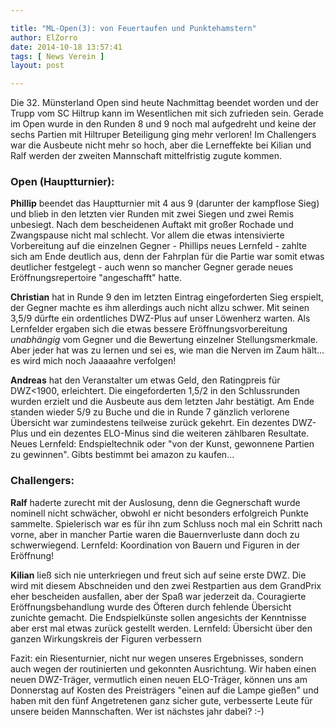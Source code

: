 ```yaml
---

title: "ML-Open(3): von Feuertaufen und Punktehamstern"
author: ElZorro
date: 2014-10-18 13:57:41
tags: [ News Verein ]
layout: post

---
```


Die 32. Münsterland Open sind heute Nachmittag beendet worden und der Trupp vom SC Hiltrup kann im Wesentlichen mit sich zufrieden sein. Gerade im Open wurde in den Runden 8 und 9 noch mal aufgedreht und keine der sechs Partien mit Hiltruper Beteiligung ging mehr verloren! Im Challengers war die Ausbeute nicht mehr so hoch, aber die Lerneffekte bei Kilian und Ralf werden der zweiten Mannschaft mittelfristig zugute kommen.

<!-- continue -->
### Open (Hauptturnier):

**Phillip** beendet das Hauptturnier mit 4 aus 9 (darunter der kampflose Sieg) und blieb in den letzten vier Runden mit zwei Siegen und zwei Remis unbesiegt. Nach dem bescheidenen Auftakt mit großer Rochade und Zwangspause nicht mal schlecht. Vor allem die etwas intensivierte Vorbereitung auf die einzelnen Gegner - Phillips neues Lernfeld - zahlte sich am Ende deutlich aus, denn der Fahrplan für die Partie war somit etwas deutlicher festgelegt - auch wenn so mancher Gegner gerade neues Eröffnungsrepertoire "angeschafft" hatte.

**Christian** hat in Runde 9 den im letzten Eintrag eingeforderten Sieg erspielt, der Gegner machte es ihm allerdings auch nicht allzu schwer. Mit seinen 3,5/9 dürfte ein ordentliches DWZ-Plus auf unser Löwenherz warten. Als Lernfelder ergaben sich die etwas bessere Eröffnungsvorbereitung *unabhängig* vom Gegner und die Bewertung einzelner Stellungsmerkmale. Aber jeder hat was zu lernen und sei es, wie man die Nerven im Zaum hält... es wird mich noch Jaaaaahre verfolgen!

**Andreas** hat den Veranstalter um etwas Geld, den Ratingpreis für DWZ&lt;1900, erleichtert. Die eingeforderten 1,5/2 in den Schlussrunden wurden erzielt und die Ausbeute aus dem letzten Jahr bestätigt. Am Ende standen wieder 5/9 zu Buche und die in Runde 7 gänzlich verlorene Übersicht war zumindestens teilweise zurück gekehrt. Ein dezentes DWZ-Plus und ein dezentes ELO-Minus sind die weiteren zählbaren Resultate. Neues Lernfeld: Endspieltechnik oder "von der Kunst, gewonnene Partien zu gewinnen". Gibts bestimmt bei amazon zu kaufen...

### Challengers:

**Ralf** haderte zurecht mit der Auslosung, denn die Gegnerschaft wurde nominell nicht schwächer, obwohl er nicht besonders erfolgreich Punkte sammelte. Spielerisch war es für ihn zum Schluss noch mal ein Schritt nach vorne, aber in mancher Partie waren die Bauernverluste dann doch zu schwerwiegend. Lernfeld: Koordination von Bauern und Figuren in der Eröffnung!

**Kilian** ließ sich nie unterkriegen und freut sich auf seine erste DWZ. Die wird mit diesem Abschneiden und den zwei Restpartien aus dem GrandPrix eher bescheiden ausfallen, aber der Spaß war jederzeit da. Couragierte Eröffnungsbehandlung wurde des Öfteren durch fehlende Übersicht zunichte gemacht. Die Endspielkünste sollen angesichts der Kenntnisse aber erst mal etwas zurück gestellt werden. Lernfeld: Übersicht über den ganzen Wirkungskreis der Figuren verbessern



Fazit: ein Riesenturnier, nicht nur wegen unseres Ergebnisses, sondern auch wegen der routinierten und gekonnten Ausrichtung. Wir haben einen neuen DWZ-Träger, vermutlich einen neuen ELO-Träger, können uns am Donnerstag auf Kosten des Preisträgers "einen auf die Lampe gießen" und haben mit den fünf Angetretenen ganz sicher gute, verbesserte Leute für unsere beiden Mannschaften. Wer ist nächstes jahr dabei? :-)

